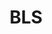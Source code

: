 ---
# This topic lives at
# https://digital.gov/topics/bls

slug: "bls"

# Topic Title
title: "BLS"

# description — keep it short and clear
summary: ""


# Weight
weight: 1

# For more information on managing topics,
# see https://github.com/GSA/digitalgov.gov/wiki
---